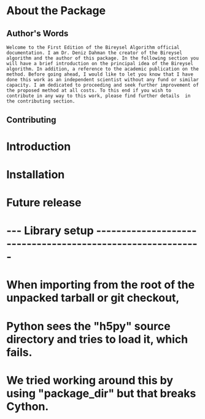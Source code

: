 # About the Package
## Author's Words
```
Welcome to the First Edition of the Bireysel Algorithm official documentation. I am Dr. Deniz Dahman the creator of the Bireysel algorithm and the author of this package. In the following section you will have a brief introduction on the principal idea of the Bireysel algorithm. In addition, a reference to the academic publication on the method. Before going ahead, I would like to let you know that I have done this work as an independent scientist without any fund or similar capacity. I am dedicated to proceeding and seek further improvement of the proposed method at all costs. To this end if you wish to contribute in any way to this work, please find further details  in the contributing section.  
```  
## Contributing 

    


# Introduction

# Installation 

# Future release 


# --- Library setup -----------------------------------------------------------

# When importing from the root of the unpacked tarball or git checkout,
# Python sees the "h5py" source directory and tries to load it, which fails.
# We tried working around this by using "package_dir" but that breaks Cython.
